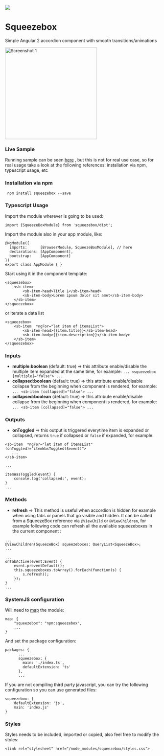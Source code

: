 [<img src="https://david-dm.org/asotog/squeezebox.svg">](https://david-dm.org/asotog/squeezebox)

# Squeezebox
Simple Angular 2 accordion component with smooth transitions/animations

<img alt="Screenshot 1" width="300" src="https://raw.githubusercontent.com/asotog/squeezebox/master/screenshot-1.png">

### Live Sample
Running sample can be seen [here](http://plnkr.co/edit/S9S8NBP1Ha8JKM6QjjmT?p=preview) , but this is not for real use case, so for real usage take a look at the following references: installation via npm, typescript usage, etc

### Installation via npm
` npm install squeezebox --save`

### Typescript Usage
Import the module wherever is going to be used:

`import {SqueezeBoxModule} from 'squeezebox/dist';`



Import the module also in your app module, like:

```
@NgModule({
  imports:      [BrowserModule, SqueezeBoxModule], // here
  declarations: [AppComponent],
  bootstrap:    [AppComponent]
})
export class AppModule { }

```

Start using it in the component template:

```
<squeezebox>
    <sb-item>
        <sb-item-head>Title 1</sb-item-head>
        <sb-item-body>Lorem ipsum dolor sit amet</sb-item-body>
    </sb-item>
</squeezebox>
```

or iterate a data list

```
<squeezebox>
    <sb-item  *ngFor="let item of itemsList">
        <sb-item-head>{{item.title}}</sb-item-head>
        <sb-item-body>{{item.description}}</sb-item-body>
    </sb-item>
</squeezebox>
```

### Inputs

*   **multiple:boolean** (default: true) => this attribute enable/disable the multiple item expanded at the same time, for example: `... <squeezebox [multiple]="false"> ...` 
*   **collapsed:boolean** (default: true) => this attribute enable/disable collapse from the beginning when component is rendered, for example: `... <sb-item [collapsed]="false"> ...`  
*   **collapsed:boolean** (default: true) => this attribute enable/disable collapse from the beginning when component is rendered, for example: `... <sb-item [collapsed]="false"> ...`  

### Outputs
*   **onToggled** => this output is triggered everytime item is expanded or collapsed, returns `true` if collapsed or `false` if expanded, for example:
```
<sb-item  *ngFor="let item of itemsList" (onToggled)="itemWasToggled($event)">
   ...
</sb-item>

... 

itemWasToggled(event) {
    console.log('collapsed:', event);
}
...
```
### Methods
*   **refresh** => This method is useful when accordion is hidden for example when using tabs or panels that go visible and hidden. It can be called from a SqueezeBox reference via `@ViewChild` or `@ViewChildren`, for example following code can refresh all the available squeezeboxes in the current component :
```
...
@ViewChildren(SqueezeBox) squeezeboxes: QueryList<SqueezeBox>;
...

...
onTabActive(event:Event) {
    event.preventDefault();
    this.squeezeboxes.toArray().forEach(function(s) { 
        s.refresh();
    });
}
...
```

### SystemJS configuration
Will need to [map](https://github.com/systemjs/systemjs/blob/master/docs/config-api.md#map) the module:
```
map: {
    "squeezebox": "npm:squeezebox",
    ...
}
```
And set the package configuration:
```
packages: {
      ...
      squeezebox: { 
        main: './index.ts',
        defaultExtension: 'ts' 
      },
      ...
```

If you are not compiling third party javascript, you can try the following configuration so you can use generated files:
```
squeezebox: {
    defaultExtension: 'js',
    main: 'index.js'
}
```


### Styles
Styles needs to be included, imported or copied, also feel free to modify the styles:
```
<link rel="stylesheet" href="/node_modules/squeezebox/styles.css">
```
